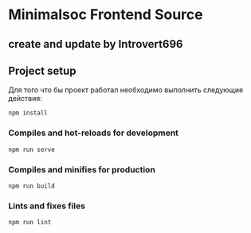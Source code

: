 # Minimalsoc Frontend Source
## create and update by Introvert696

## Project setup
Для того что бы проект работал необходимо выполнить следующие действия: 

```
npm install
```

### Compiles and hot-reloads for development
```
npm run serve
```

### Compiles and minifies for production
```
npm run build
```

### Lints and fixes files
```
npm run lint
```
